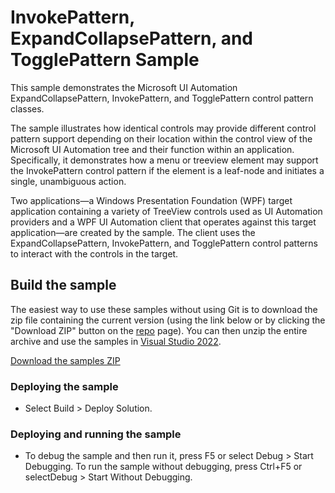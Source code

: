 
# InvokePattern, ExpandCollapsePattern, and TogglePattern Sample
This sample demonstrates the Microsoft UI Automation ExpandCollapsePattern, InvokePattern, and TogglePattern control pattern classes.

The sample illustrates how identical controls may provide different control pattern support depending on their location within the control view of the Microsoft UI Automation tree and their function within an application. Specifically, it demonstrates how a menu or treeview element may support the InvokePattern control pattern if the element is a leaf-node and initiates a single, unambiguous action.

Two applications—a Windows Presentation Foundation (WPF) target application containing a variety of TreeView controls used as UI Automation providers and a WPF UI Automation client that operates against this target application—are created by the sample. The client uses the ExpandCollapsePattern, InvokePattern, and TogglePattern control patterns to interact with the controls in the target.

## Build the sample
The easiest way to use these samples without using Git is to download the zip file containing the current version (using the link below or by clicking the "Download ZIP" button on the [repo](https://github.com/microsoft/WPF-Samples?tab=readme-ov-file) page). You can then unzip the entire archive and use the samples in [Visual Studio 2022](https://www.visualstudio.com/wpf-vs).

[Download the samples ZIP](../../archive/main.zip)

### Deploying the sample
- Select Build > Deploy Solution. 

### Deploying and running the sample
- To debug the sample and then run it, press F5 or select Debug >  Start Debugging. To run the sample without debugging, press Ctrl+F5 or selectDebug > Start Without Debugging. 

